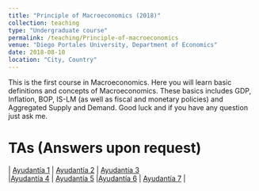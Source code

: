 ```yaml
---
title: "Principle of Macroeconomics (2018)"
collection: teaching
type: "Undergraduate course"
permalink: /teaching/Principle-of-macroeconomics
venue: "Diego Portales University, Department of Economics"
date: 2018-08-10
location: "City, Country"
---
```



This is the first course in Macroeconomics. Here you will learn basic definitions and concepts of Macroeconomics. These basics includes GDP, Inflation, BOP, IS-LM (as well as fiscal and monetary policies) and Aggregated Supply and Demand. Good luck and if you have any question just ask me.

TAs (Answers upon request)
======


| [Ayudantía 1](http://apobletee.github.io/files/PM/Ayudantía-1-PM-2S.pdf)    | [Ayudantía 2](http://apobletee.github.io/files/PM/Ayudantía-2-PM.pdf.pdf)  | [Ayudantía 3](http://apobletee.github.io/files/PM/Ayudantía-3-PM.pdf)         
|[Ayudantía 4](http://apobletee.github.io/files/PM/Ayudant_a_4_P_Macro_2018.pdf)   | [Ayudantía 5](http://apobletee.github.io/files/PM/Ayudant_a_5_P_Macro_2018.pdf) |[Ayudantía 6](http://apobletee.github.io/files/PM/Ayudant_a_6_Ppios_de_Macro.pdf) 
| [Ayudantía 7](http://apobletee.github.io/files/PM/Ayudant_a_7-8_Ppios_de_Macro.pdf)  | 

